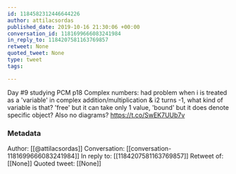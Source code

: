 ```yaml
---
id: 1184582312446644226
author: attilacsordas
published_date: 2019-10-16 21:30:06 +00:00
conversation_id: 1181699666083241984
in_reply_to: 1184207581163769857
retweet: None
quoted_tweet: None
type: tweet
tags:

---
```


Day #9 studying PCM p18 Complex numbers: had problem when i is treated as a 'variable' in complex addition/multiplication &amp; i2 turns -1, what kind of variable is that? 'free' but it can take only 1 value, 'bound' but it does denote specific object? Also no diagrams? https://t.co/SwEK7UUb7v

### Metadata

Author: [[@attilacsordas]]
Conversation: [[conversation-1181699666083241984]]
In reply to: [[1184207581163769857]]
Retweet of: [[None]]
Quoted tweet: [[None]]
